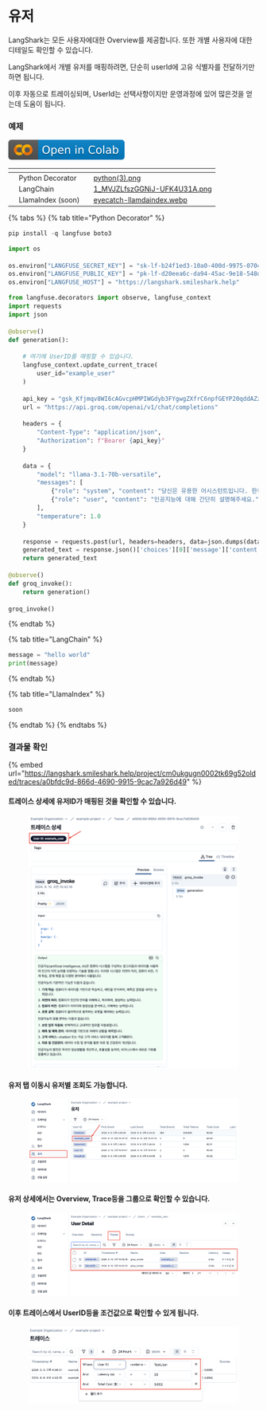 # 유저

LangShark는 모든 사용자에대한 Overview를 제공합니다. 또한 개별 사용자에 대한 디테일도 확인할 수 있습니다.

LangShark에서 개별 유저를 매핑하려면, 단순히 userId에 고유 식별자를 전달하기만 하면 됩니다.

이후 자동으로 트레이싱되며, UserId는 선택사항이지만 운영과정에 있어 많은것을 얻는데 도움이 됩니다.

### 예제

![](../.gitbook/assets/colab-badge.svg)

<table data-view="cards"><thead><tr><th></th><th></th><th></th><th data-hidden data-card-cover data-type="files"></th></tr></thead><tbody><tr><td></td><td>Python Decorator</td><td></td><td><a href="../.gitbook/assets/python(3).png">python(3).png</a></td></tr><tr><td></td><td>LangChain</td><td></td><td><a href="../.gitbook/assets/1_MVJZLfszGGNiJ-UFK4U31A.png">1_MVJZLfszGGNiJ-UFK4U31A.png</a></td></tr><tr><td></td><td>LlamaIndex (soon)</td><td></td><td><a href="../.gitbook/assets/eyecatch-llamdaindex.webp">eyecatch-llamdaindex.webp</a></td></tr></tbody></table>

{% tabs %}
{% tab title="Python Decorator" %}
```python
pip install -q langfuse boto3
```

```python
import os

os.environ["LANGFUSE_SECRET_KEY"] = "sk-lf-b24f1ed3-10a0-400d-9975-07047d16a028"
os.environ["LANGFUSE_PUBLIC_KEY"] = "pk-lf-d20eea6c-da94-45ac-9e18-548dee6f47ae"
os.environ["LANGFUSE_HOST"] = "https://langshark.smileshark.help"
```

```python
from langfuse.decorators import observe, langfuse_context
import requests
import json

@observe()
def generation():

    # 여기에 UserID를 매핑할 수 있습니다.
    langfuse_context.update_current_trace(
        user_id="example_user"
    )

    api_key = "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"
    url = "https://api.groq.com/openai/v1/chat/completions"

    headers = {
        "Content-Type": "application/json",
        "Authorization": f"Bearer {api_key}"
    }

    data = {
        "model": "llama-3.1-70b-versatile",
        "messages": [
            {"role": "system", "content": "당신은 유용한 어시스턴트입니다. 한국어로 대답하세요."},
            {"role": "user", "content": "인공지능에 대해 간단히 설명해주세요."}
        ],
        "temperature": 1.0
    }

    response = requests.post(url, headers=headers, data=json.dumps(data))
    generated_text = response.json()['choices'][0]['message']['content']
    return generated_text

@observe()
def groq_invoke():
    return generation()

groq_invoke()
```
{% endtab %}

{% tab title="LangChain" %}
```python
message = "hello world"
print(message)
```
{% endtab %}

{% tab title="LlamaIndex" %}
```ruby
soon
```
{% endtab %}
{% endtabs %}

### 결과물 확인

{% embed url="https://langshark.smileshark.help/project/cm0ukgugn0002tk69g52olded/traces/a0bfdc9d-866d-4690-9915-9cac7a926d49" %}

#### 트레이스 상세에 유저ID가 매핑된 것을 확인할 수 있습니다.

<figure><img src="../.gitbook/assets/image (13).png" alt=""><figcaption></figcaption></figure>

#### 유저 탭 이동시 유저별 조회도 가능합니다.

<figure><img src="../.gitbook/assets/image (14).png" alt=""><figcaption></figcaption></figure>

#### 유저 상세에서는 Overview, Trace등을 그룹으로 확인할 수 있습니다.

<figure><img src="../.gitbook/assets/image (15).png" alt=""><figcaption></figcaption></figure>

#### 이후 트레이스에서 UserID등을 조건값으로 확인할 수 있게 됩니다.

<figure><img src="../.gitbook/assets/image (16).png" alt=""><figcaption></figcaption></figure>

